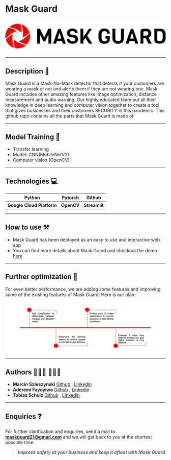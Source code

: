 # Mask Guard

![Logo](https://github.com/Tobias-GH-Schulz/mask-detector/blob/main/logo_large.png) 

---

## Description 📝
Mask Guard is a Mask-No-Mask detector that detects if your customers are wearing a mask or not and alerts them if they are not wearing one. Mask Guard includes other amazing features like image optimization, distance measurement and audio warning. Our highly educated team put all their knowledge in deep learning and computer vision together to create a tool that gives businesses and their customers SECURITY in this pandemic. This github repo contains all the parts that Mask Guard is made of.

---

## Model Training 🤖
- Transfer learning 
- Model: CNN(MobileNetV2)
- Computer vision (OpenCV)

---

## Technologies 💻
|Python | Pytorch | Github |
|--- |--- |--- |
|**Google Cloud Platform** |**OpenCV** | **Streamlit** |

---

## How to use ⚒
- Mask Guard has been deployed as an easy to use and interactive web app  
- You can find more details about Mask Guard and checkout the demo [here](https://mask-deploy.ue.r.appspot.com/)

---

## Further optimization 🚧
For even better performance, we are adding some features and improving some of the existing features of Mask Guard. Here is our plan:

![Logo](https://github.com/Tobias-GH-Schulz/mask-detector/blob/main/timeline.png) 

---

## Authors 👨🏾‍💻 👩🏾‍💻
- **Marcin Szleszynski** [Github](https://github.com/martinezpl) , [Linkedin](https://www.linkedin.com/in/marcin-szleszynski-560b021bb/)
- **Aderemi Fayoyiwa** [Github](https://github.com/AderemiF) , [Linkedin](https://www.linkedin.com/in/aderemi-fayoyiwa/)
- **Tobias Schulz** [Github](https://github.com/Tobias-GH-Schulz) , [Linkedin](https://www.linkedin.com/in/tobias-schulz-77b09691/)

---

## Enquiries ❓
For further clarification and enquiries, send a mail to **maskguard21@gmail.com** and we will get back to you at the shortest possible time.


>_**Improve safety at your business and keep it afloat with Mask Guard**_
